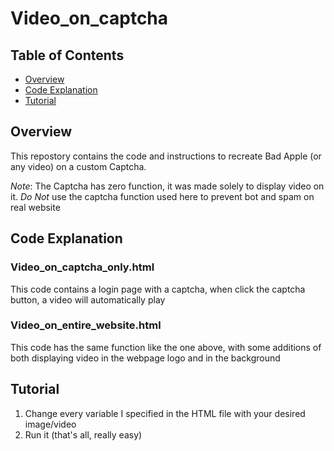 # Video_on_captcha

## Table of Contents

- [Overview](#overview)
- [Code Explanation](#code-explanation)
- [Tutorial](#tutorial)

## Overview

This repostory contains the code and instructions to recreate Bad Apple (or any video) on a custom Captcha.

*Note*: The Captcha has zero function, it was made solely to display video on it. *Do Not* use the captcha function used here to prevent bot and spam on real website

## Code Explanation

### Video_on_captcha_only.html

This code contains a login page with a captcha, when click the captcha button, a video will automatically play

### Video_on_entire_website.html

This code has the same function like the one above, with some additions of both displaying video in the webpage logo and in the background

## Tutorial

1) Change every variable I specified in the HTML file with your desired image/video
2) Run it (that's all, really easy)

